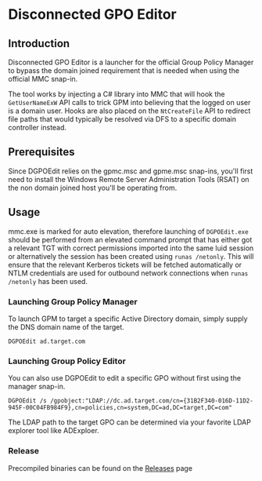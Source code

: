 # Disconnected GPO Editor

## Introduction

Disconnected GPO Editor is a launcher for the official Group Policy Manager to bypass the domain joined requirement that is needed when using the official MMC snap-in.  

The tool works by injecting a C# library into MMC that will hook the `GetUserNameExW` API calls to trick GPM into believing that the logged on user is a domain user.  Hooks are also placed on the `NtCreateFile` API to redirect file paths that would typically be resolved via DFS to a specific domain controller instead.

## Prerequisites  

Since DGPOEdit relies on the gpmc.msc and gpme.msc snap-ins, you'll first need to install the Windows Remote Server Administration Tools (RSAT) on the non domain joined host you'll be operating from.

## Usage

mmc.exe is marked for auto elevation, therefore launching of `DGPOEdit.exe` should be performed from an elevated command prompt that has either got a relevant TGT with correct permissions imported into the same luid session or alternatively the session has been created using `runas /netonly`.  This will ensure that the relevant Kerberos tickets will be fetched automatically or NTLM credentials are used for outbound network connections when `runas /netonly` has been used.  

### Launching Group Policy Manager

To launch GPM to target a specific Active Directory domain, simply supply the DNS domain name of the target.

```
DGPOEdit ad.target.com
``` 

### Launching Group Policy Editor

You can also use DGPOEdit to edit a specific GPO without first using the manager snap-in.  

```
DGPOEdit /s /gpobject:"LDAP://dc.ad.target.com/cn={31B2F340-016D-11D2-945F-00C04FB984F9},cn=policies,cn=system,DC=ad,DC=target,DC=com"
```
The LDAP path to the target GPO can be determined via your favorite LDAP explorer tool like ADExploer.

### Release

Precompiled binaries can be found on the [Releases](https://github.com/CCob/DGPOEdit/releases) page






